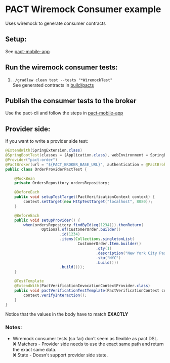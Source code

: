# PACT Wiremock Consumer example

Uses wiremock to generate consumer contracts

## Setup:
See [pact-mobile-app](https://github.com/nathandeamer/pact-mobile-app)

## Run the wiremock consumer tests:
1. `./gradlew clean test --tests "*WiremockTest"`  
   See generated contracts in [build/pacts](build/pacts)

## Publish the consumer tests to the broker
Use the pact-cli and follow the steps in [pact-mobile-app](https://github.com/nathandeamer/pact-mobile-app)

## Provider side:  
If you want to write a provider side test:
```java
@ExtendWith(SpringExtension.class)
@SpringBootTest(classes = {Application.class}, webEnvironment = SpringBootTest.WebEnvironment.DEFINED_PORT)
@Provider("pact-order")
@PactBroker(url = "${PACT_BROKER_BASE_URL}", authentication = @PactBrokerAuth(token = "${PACT_BROKER_TOKEN}"))
public class OrderProviderPactTest {

    @MockBean
    private OrdersRepository ordersRepository;

    @BeforeEach
    public void setupTestTarget(PactVerificationContext context) {
        context.setTarget(new HttpTestTarget("localhost", 8080));
    }

    @BeforeEach
    public void setupProvider() {
        when(ordersRepository.findById(eq(1234))).thenReturn(
                Optional.of(CustomerOrder.builder()
                        .id(1234)
                        .items(Collections.singletonList(
                                CustomerOrder.Item.builder()
                                        .qty(1)
                                        .description("New York City Pass")
                                        .sku("NYC")
                                        .build()))
                        .build()));
    }

    @TestTemplate
    @ExtendWith(PactVerificationInvocationContextProvider.class)
    public void pactVerificationTestTemplate(PactVerificationContext context) {
        context.verifyInteraction();
    }
}
```
Notice that the values in the body have to match **EXACTLY**

### Notes:
- Wiremock consumer tests (so far) don't seem as flexible as pact DSL.  
  ❌ Matchers - Provider side needs to use the exact same path and return the exact same data.  
  ❌ State - Doesn't support provider side state.